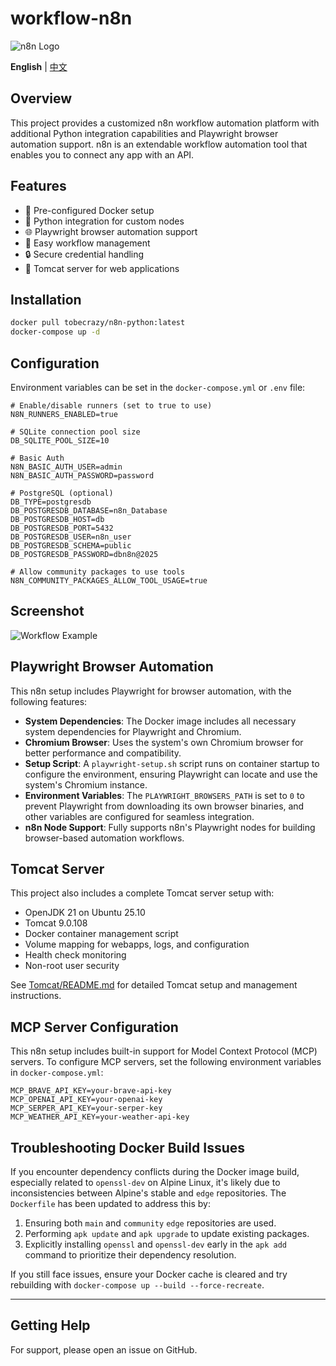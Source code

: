 # workflow-n8n

![n8n Logo](https://user-images.githubusercontent.com/10284570/173569848-c624317f-42b1-45a6-ab09-f0ea3c247648.png)

**English** | [中文](README_cn.md)

## Overview

This project provides a customized n8n workflow automation platform with additional Python integration capabilities and Playwright browser automation support. n8n is an extendable workflow automation tool that enables you to connect any app with an API.

## Features

- 🚀 Pre-configured Docker setup
- 🐍 Python integration for custom nodes
- 🌐 Playwright browser automation support
- 🔄 Easy workflow management
- 🔒 Secure credential handling
- 🐳 Tomcat server for web applications

## Installation

```bash
docker pull tobecrazy/n8n-python:latest
docker-compose up -d
```

## Configuration

Environment variables can be set in the `docker-compose.yml` or `.env` file:

```
# Enable/disable runners (set to true to use)
N8N_RUNNERS_ENABLED=true

# SQLite connection pool size
DB_SQLITE_POOL_SIZE=10

# Basic Auth
N8N_BASIC_AUTH_USER=admin
N8N_BASIC_AUTH_PASSWORD=password

# PostgreSQL (optional)
DB_TYPE=postgresdb
DB_POSTGRESDB_DATABASE=n8n_Database
DB_POSTGRESDB_HOST=db
DB_POSTGRESDB_PORT=5432
DB_POSTGRESDB_USER=n8n_user
DB_POSTGRESDB_SCHEMA=public
DB_POSTGRESDB_PASSWORD=dbn8n@2025

# Allow community packages to use tools
N8N_COMMUNITY_PACKAGES_ALLOW_TOOL_USAGE=true
```

## Screenshot

![Workflow Example](n8n_mcp_demo.gif)

## Playwright Browser Automation

This n8n setup includes Playwright for browser automation, with the following features:

- **System Dependencies**: The Docker image includes all necessary system dependencies for Playwright and Chromium.
- **Chromium Browser**: Uses the system's own Chromium browser for better performance and compatibility.
- **Setup Script**: A `playwright-setup.sh` script runs on container startup to configure the environment, ensuring Playwright can locate and use the system's Chromium instance.
- **Environment Variables**: The `PLAYWRIGHT_BROWSERS_PATH` is set to `0` to prevent Playwright from downloading its own browser binaries, and other variables are configured for seamless integration.
- **n8n Node Support**: Fully supports n8n's Playwright nodes for building browser-based automation workflows.

## Tomcat Server

This project also includes a complete Tomcat server setup with:
- OpenJDK 21 on Ubuntu 25.10
- Tomcat 9.0.108
- Docker container management script
- Volume mapping for webapps, logs, and configuration
- Health check monitoring
- Non-root user security

See [Tomcat/README.md](Tomcat/README.md) for detailed Tomcat setup and management instructions.

## MCP Server Configuration

This n8n setup includes built-in support for Model Context Protocol (MCP) servers. To configure MCP servers, set the following environment variables in `docker-compose.yml`:

```
MCP_BRAVE_API_KEY=your-brave-api-key
MCP_OPENAI_API_KEY=your-openai-key
MCP_SERPER_API_KEY=your-serper-key
MCP_WEATHER_API_KEY=your-weather-api-key
```

## Troubleshooting Docker Build Issues

If you encounter dependency conflicts during the Docker image build, especially related to `openssl-dev` on Alpine Linux, it's likely due to inconsistencies between Alpine's stable and `edge` repositories. The `Dockerfile` has been updated to address this by:

1.  Ensuring both `main` and `community` `edge` repositories are used.
2.  Performing `apk update` and `apk upgrade` to update existing packages.
3.  Explicitly installing `openssl` and `openssl-dev` early in the `apk add` command to prioritize their dependency resolution.

If you still face issues, ensure your Docker cache is cleared and try rebuilding with `docker-compose up --build --force-recreate`.

---

## Getting Help

For support, please open an issue on GitHub.
